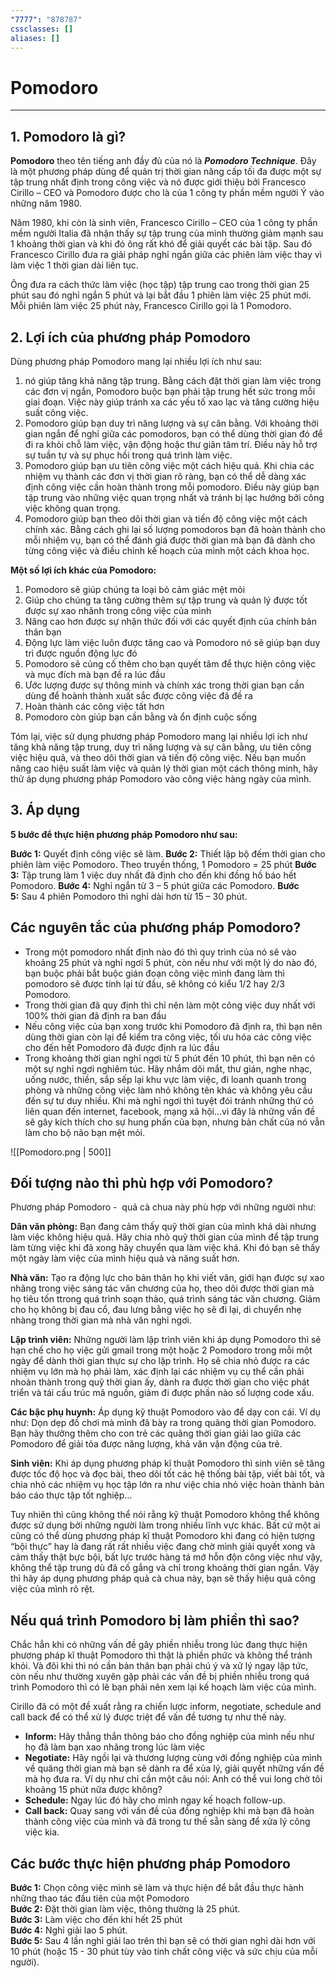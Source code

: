 ```yaml
---
"7777": "878787"
cssclasses: []
aliases: []
---
```

# Pomodoro
---

## 1. Pomodoro là gì?
**Pomodoro** theo tên tiếng anh đầy đủ của nó là ***Pomodoro Technique***. Đây là một phương pháp dùng để quản trị thời gian nâng cấp tối đa được một sự tập trung nhất định trong công việc và nó được giới thiệu bởi Francesco Cirillo – CEO và Pomodoro được cho là của 1 công ty phần mềm người Ý vào những năm 1980.

Năm 1980, khi còn là sinh viên, Francesco Cirillo – CEO của 1 công ty phần mềm người Italia đã nhận thấy sự tập trung của mình thường giảm mạnh sau 1 khoảng thời gian và khi đó ông rất khó để giải quyết các bài tập. Sau đó Francesco Cirillo đưa ra giải pháp nghỉ ngắn giữa các phiên làm việc thay vì làm việc 1 thời gian dài liên tục.

Ông đưa ra cách thức làm việc (học tập) tập trung cao trong thời gian 25 phút sau đó nghỉ ngắn 5 phút và lại bắt đầu 1 phiên làm việc 25 phút mới. Mỗi phiên làm việc 25 phút này, Francesco Cirillo gọi là 1 Pomodoro.

## 2. Lợi ích của phương pháp Pomodoro
Dùng phương pháp Pomodoro mang lại nhiều lợi ích như sau:
1. nó giúp tăng khả năng tập trung. Bằng cách đặt thời gian làm việc trong các đơn vị ngắn, Pomodoro buộc bạn phải tập trung hết sức trong mỗi giai đoạn. Việc này giúp tránh xa các yếu tố xao lạc và tăng cường hiệu suất công việc.
2. Pomodoro giúp bạn duy trì năng lượng và sự cân bằng. Với khoảng thời gian ngắn để nghỉ giữa các pomodoros, bạn có thể dùng thời gian đó để đi ra khỏi chỗ làm việc, vận động hoặc thư giãn tâm trí. Điều này hỗ trợ sự tuần tự và sự phục hồi trong quá trình làm việc.
3. Pomodoro giúp bạn ưu tiên công việc một cách hiệu quả. Khi chia các nhiệm vụ thành các đơn vị thời gian rõ ràng, bạn có thể dễ dàng xác định công việc cần hoàn thành trong mỗi pomodoro. Điều này giúp bạn tập trung vào những việc quan trọng nhất và tránh bị lạc hướng bởi công việc không quan trọng.
4. Pomodoro giúp bạn theo dõi thời gian và tiến độ công việc một cách chính xác. Bằng cách ghi lại số lượng pomodoros bạn đã hoàn thành cho mỗi nhiệm vụ, bạn có thể đánh giá được thời gian mà bạn đã dành cho từng công việc và điều chỉnh kế hoạch của mình một cách khoa học.

**Một số lợi ích khác của Pomodoro:**

1. Pomodoro sẽ giúp chúng ta loại bỏ cảm giác mệt mỏi
2. Giúp cho chúng ta tăng cường thêm sự tập trung và quản lý được tốt được sự xao nhãnh trong công việc của mình
3. Nâng cao hơn được sự nhận thức đối với các quyết định của chính bản thân bạn
4. Động lực làm việc luôn được tăng cao và Pomodoro nó sẽ giúp bạn duy trì được nguồn động lực đó
5. Pomodoro sẽ củng cố thêm cho bạn quyết tâm để thực hiện công việc và mục đích mà bạn đề ra lúc đầu
6. Ước lượng được sự thông minh và chính xác trong thời gian bạn cần dùng để hoành thành xuất sắc được công việc đã đề ra
7. Hoàn thành các công việc tất hơn
8. Pomodoro còn giúp bạn cần bằng và ổn định cuộc sống

Tóm lại, việc sử dụng phương pháp Pomodoro mang lại nhiều lợi ích như tăng khả năng tập trung, duy trì năng lượng và sự cân bằng, ưu tiên công việc hiệu quả, và theo dõi thời gian và tiến độ công việc. Nếu bạn muốn nâng cao hiệu suất làm việc và quản lý thời gian một cách thông minh, hãy thử áp dụng phương pháp Pomodoro vào công việc hàng ngày của mình.
## 3. Áp dụng 

**5 bước để thực hiện phương pháp Pomodoro như sau:**

**Bước 1:** Quyết định công việc sẽ làm.
**Bước 2:** Thiết lập bộ đếm thời gian cho phiên làm việc Pomodoro. 
Theo truyền thống, 1 Pomodoro = 25 phút
**Bước 3:** Tập trung làm 1 việc duy nhất đã định cho đến khi đồng hồ báo hết Pomodoro.
**Bước 4:** Nghỉ ngắn từ 3 – 5 phút giữa các Pomodoro.
**Bước 5:** Sau 4 phiên Pomodoro thì nghỉ dài hơn từ 15 – 30 phút.

## Các nguyên tắc của phương pháp Pomodoro?

- Trong một pomodoro nhất định nào đó thì quy trình của nó sẽ vào khoảng 25 phút và nghỉ ngơi 5 phút, còn nếu như với một lý do nào đó, bạn buộc phải bắt buộc gián đoạn công việc mình đang làm thì pomodoro sẽ được tính lại từ đầu, sẽ không có kiểu 1/2 hay 2/3 Pomodoro.
- Trong thời gian đã quy định thì chỉ nên làm một công việc duy nhất với 100% thời gian đã định ra ban đầu
- Nếu công việc của bạn xong trước khi Pomodoro đã định ra, thì bạn nên dùng thời gian còn lại để kiểm tra công việc, tối ưu hóa các công việc cho đến hết Pomodoro đã được định ra lúc đầu
- Trong khoảng thời gian nghỉ ngơi từ 5 phút đến 10 phút, thì bạn nên có một sự nghỉ ngơi nghiêm túc. Hãy nhắm dôi mắt, thư gián, nghe nhạc, uống nước, thiền, sắp sếp lại khu vực làm việc, đi loanh quanh trong phòng và những công việc làm nhỏ không tên khác và không yêu cầu đến sự tư duy nhiều. Khi mà nghỉ ngơi thì tuyệt đói tránh những thứ có liên quan đến internet, facebook, mạng xã hội…vì đây là những vấn đề sẽ gây kích thích cho sự hung phấn của bạn, nhưng bản chất của nó vẫn làm cho bộ não bạn mệt mỏi.

![[Pomodoro.png | 500]]


## Đối tượng nào thì phù hợp với Pomodoro?

Phương pháp Pomodoro -  quả cà chua này phù hợp với những người như:

**Dân văn phòng:** Bạn đang cảm thấy quỹ thời gian của mình khá dài nhưng làm việc không hiệu quả. Hãy chia nhỏ quỹ thời gian của mình để tập trung làm từng việc khi đã xong hãy chuyển qua làm việc khá. Khi đó bạn sẽ thấy một ngày làm việc của mình hiệu quả và năng suất hơn.

**Nhà văn:** Tạo ra động lực cho bản thân họ khi viết văn, giới hạn được sự xao nhãng trong việc sáng tác văn chương của họ, theo dõi được thời gian mà họ tiêu tốn ttrong quá trình soạn thảo, quá trình sáng tác văn chương. Giảm cho họ không bị đau cổ, đau lưng bằng việc họ sẽ đi lại, di chuyển nhẹ nhàng trong thời gian mà nhà văn nghỉ ngơi.

**Lập trình viên:** Những người làm lập trình viên khi áp dụng Pomodoro thì sẽ hạn chế cho họ việc gửi gmail trong một hoặc 2 Pomodoro trong mỗi một ngày để dành thời gian thực sự cho lập trình. Họ sẽ chia nhỏ được ra các nhiệm vụ lớn mà họ phải làm, xác định lại các nhiệm vụ cụ thể cần phải nhoàn thành trong quỹ thời gian ấy, dành ra được thời gian cho việc phát triển và tái cấu trúc mã nguồn, giảm đi được phần nào số lượng code xấu.

**Các bậc phụ huynh:** Áp dụng kỹ thuật Pomodoro vào để dạy con cái. Ví dụ như: Dọn dẹp đồ chơi mà mình đã bày ra trong quãng thời gian Pomodoro. Bạn hãy thưởng thêm cho con trẻ các quãng thời gian giải lao giữa các Pomodoro để giải tỏa được năng lượng, khả văn vận động của trẻ.

**Sinh viên:** Khi áp dụng phương pháp kĩ thuật Pomodoro thì sinh viên sẽ tăng được tốc độ học và đọc bài, theo dõi tốt các hệ thống bài tập, viết bài tốt, và chia nhỏ các nhiệm vụ học tập lớn ra như việc chia nhỏ việc hoàn thành bản báo cáo thực tập tốt nghiệp…

Tuy nhiên thì cũng không thể nói rằng kỹ thuật Pomodoro không thể không được sử dụng bởi những người làm trong nhiều lĩnh vực khác. Bất cứ một ai cũng có thể dùng phương pháp kĩ thuật Pomodoro khi đang có hiện tượng “bội thực” hay là đang rất rất nhiều việc đang chờ mình giải quyết xong và cảm thấy thật bực bội, bất lực trước hàng tá mớ hỗn độn công việc như vậy, không thể tập trung dù đã cố gắng và chỉ trong khoảng thời gian ngắn. Vậy thì hãy áp dụng phương pháp quả cà chua này, bạn sẽ thấy hiệu quả công việc của mình rõ rệt.

## Nếu quá trình Pomodoro bị làm phiền thì sao?

Chắc hẳn khi có những vấn đề gây phiền nhiễu trong lúc đang thực hiện phương pháp kĩ thuật Pomodoro thì thật là phiền phức và không thể tránh khỏi. Và đôi khi thì nó cần bản thân bạn phải chú ý và xử lý ngay lập tức, còn nếu như thường xuyên gặp phải các vấn đề bị phiền nhiễu trong quá trình Pomodoro thì có lẽ bạn phải nên xem lại kế hoạch làm việc của mình.

Cirillo đã có một đề xuất rằng ra chiến lược inform, negotiate, schedule and call back để có thể xử lý được triệt để vấn đề tương tự như thế này.

- **Inform:** Hãy thẳng thắn thông báo cho đồng nghiệp của mình nếu như họ đã làm bạn xao nhãng trong lúc làm việc
- **Negotiate:** Hãy ngồi lại và thương lượng cùng với đồng nghiệp của mình về quãng thời gian mà bạn sẽ dành ra để xủa lý, giải quyết những vấn đề mà họ đưa ra. Ví dụ như chỉ cần một câu nói: Anh có thể vui long chờ tôi khoảng 15 phút nữa được không?
- **Schedule:** Ngay lúc đó hãy cho mình ngay kế hoạch follow-up.
- **Call back:** Quay sang với vấn đề của đồng nghiệp khi mà bạn đã hoàn thành công việc của mình và đã trong tư thế sẵn sàng để xửa lý công việc kia.

## **Các bước thực hiện phương pháp Pomodoro** 

**Bước 1:** Chọn công việc mình sẽ làm và thực hiện để bắt đầu thực hành những thao tác đầu tiên của một Pomodoro  
**Bước 2:** Đặt thời gian làm việc, thông thường là 25 phút.  
**Bước 3:** Làm việc cho đến khi hết 25 phút  
**Bước 4:** Nghỉ giải lao 5 phút.  
**Bước 5:** Sau 4 lần nghỉ giải lao trên thì bạn sẽ có thời gian nghỉ dài hơn với 10 phút (hoặc 15 - 30 phút tùy vào tính chất công việc và sức chịu của mỗi người).

